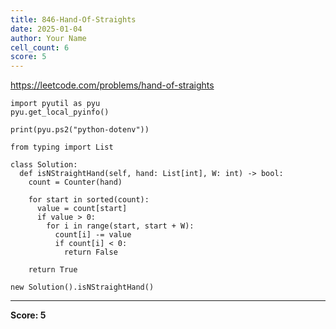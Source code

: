 ```yaml
---
title: 846-Hand-Of-Straights
date: 2025-01-04
author: Your Name
cell_count: 6
score: 5
---
```


https://leetcode.com/problems/hand-of-straights


```
import pyutil as pyu
pyu.get_local_pyinfo()
```


```
print(pyu.ps2("python-dotenv"))
```


```
from typing import List
```


```
class Solution:
  def isNStraightHand(self, hand: List[int], W: int) -> bool:
    count = Counter(hand)

    for start in sorted(count):
      value = count[start]
      if value > 0:
        for i in range(start, start + W):
          count[i] -= value
          if count[i] < 0:
            return False

    return True
```


```
new Solution().isNStraightHand()
```


---
**Score: 5**